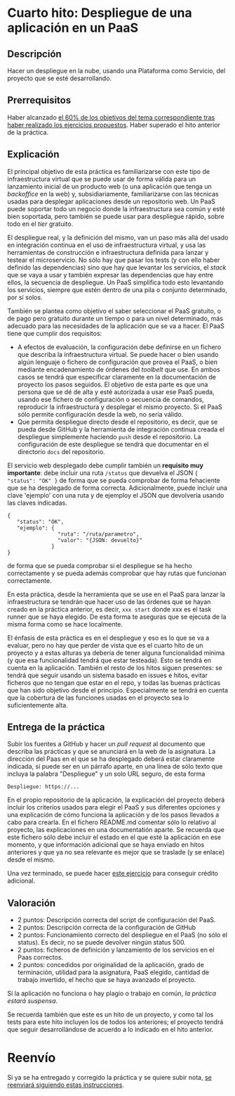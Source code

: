 Cuarto hito: Despliegue de una aplicación en un PaaS
=====================================

Descripción
-----------------

Hacer un despliegue en la nube, usando una Plataforma como Servicio,
del proyecto que se esté desarrollando.

Prerrequisitos
--------------------

Haber alcanzado
[el 60% de los objetivos del tema correspondiente tras haber realizado los ejercicios propuestos](../temas/PaaS.md). Haber superado el hito anterior de la práctica. 

Explicación
----------------

El principal objetivo de esta práctica es familiarizarse con este tipo
de infraestructura virtual que se puede usar de forma válida para un
lanzamiento inicial de un producto web (o una aplicación que tenga un
*backoffice* en la web) y, subsidiariamente, familiarizarse con las
técnicas usadas para desplegar aplicaciones desde un repositorio
web. Un PaaS puede soportar todo un negocio donde la infraestructura
sea común y esté bien soportada, pero también se puede usar para
despliegue rápido, sobre todo en el *tier* gratuito.

El despliegue real, y la definición del mismo, van un paso más allá
del usado en integración continua en el uso de infraestructura
virtual, y usa las herramientas de construcción e infraestructura
definida para lanzar y testear el microservicio. No sólo hay que pasar
los tests (y con ello haber definido las dependencias) sino que hay
que levantar los servicios, el *stack* que se vaya a usar y también
expresar las dependencias que hay entre ellos, la secuencia de
despliegue. Un PaaS simplifica todo esto levantando los servicios,
siempre que estén dentro de una pila o conjunto determinado, por sí
solos.

También se plantea como objetivo el saber seleccionar el PaaS
gratuito, o de pago pero gratuito durante un tiempo o para un nivel
determinado, más adecuado para las necesidades de la aplicación que se
va a hacer. El PaaS tiene que cumplir dos requisitos:

* A efectos de evaluación, la configuración debe definirse en un
  fichero que describa la infraestructura virtual. Se puede hacer o
  bien usando algún lenguaje o fichero de configuración que provea el
  PaaS, o bien mediante encadenamiento de órdenes del *toolbelt* que
  use. En ambos casos se tendrá que especificar claramente en la
  documentación de proyecto los pasos seguidos. El objetivo de esta
  parte es que una persona que se dé de alta y esté autorizada a usar
  ese PaaS pueda, usando ese fichero de configuración o secuencia de
  comandos, reproducir la infraestructura y desplegar el mismo
  proyecto. Si el PaaS sólo permite configuración desde la web, no
  sería válido.
* Que permita despliegue directo desde el repositorio, es decir, que
  se pueda desde GitHub y la herramienta de integración continua
  creada el despliegue simplemente haciendo `push` desde el
  repositorio. La configuración de este despliegue se tendrá que
  documentar en el directorio `docs` del repositorio. 

El servicio web desplegado debe cumplir también un **requisito muy
importante**: debe incluir una ruta `/status` que devuelva el JSON `{
"status": "OK" }` de forma que se pueda comprobar de forma fehaciente
que se ha desplegado de forma correcta. Adicionalmente, puede incluir
una clave 'ejemplo' con una ruta y de ejemploy el JSON que devolvería
usando las claves indicadas.

```
{
   "status": "OK",
   "ejemplo": { 
                "ruta": "/ruta/parametro",
                "valor": "{JSON: devuelto}"
              }
}
```

de forma que se pueda comprobar si el despliegue se ha hecho
correctamente y se pueda además comprobar que hay rutas que funcionan
correctamente.

En esta práctica, desde la herramienta que se use en el PaaS para
lanzar la infraestructura se tendrán que hacer uso de las órdenes que
se hayan creado en la práctica anterior, es decir, `xxx start` donde
xxx es el task runner que se haya elegido. De esta forma te aseguras
que se ejecuta de la misma forma como se hace localmente.

El énfasis de esta práctica es en el despliegue y eso es lo que se va
a evaluar, pero no hay que perder de vista que es el cuarto hito de un
proyecto y a estas alturas ya debería de tener alguna funcionalidad
mínima (y que esa funcionalidad tendrá que estar testeada). Esto se
tendrá en cuenta en la aplicación. También el resto de 
los hitos siguen presentes: se tendrá que seguir usando un sistema
basado en issues e hitos, evitar ficheros que no tengan que estar en
el repo, y todas las buenas prácticas que han sido objetivo desde el
principio. Especialmente se tendrá en cuenta que la cobertura de las
funciones usadas en el proyecto sea lo suficientemente alta.

Entrega de la práctica
--------------------------------


Subir los fuentes a GitHub y hacer un *pull request* al documento que
describa las prácticas y que se anunciará en la web de la
asignatura. La dirección del Paas en el que se ha desplegado deberá
estar claramente indicada, si puede ser en un párrafo aparte, en una
línea de sólo texto que incluya la palabra "Despliegue" y un solo URL seguro, de esta forma

    Despliegue: https://...

En el propio repositorio de la aplicación, la explicación del proyecto
deberá incluir los criterios usados para elegir el PaaS y sus
diferentes opciones y una explicación de cómo 
funciona la aplicación y de los pasos llevados a cabo para crearla. En
el fichero README.md comentar sólo lo relativo al proyecto, las
explicaciones en una documentatión aparte. Se recuerda que este fichero sólo debe incluir el estado en el que esté la aplicación en ese momento, y que información adicional que se haya enviado en hitos anteriores y que ya no sea relevante es mejor que se traslade (y se enlace) desde el mismo.

Una vez terminado, se puede hacer [este ejercicio](3.5.tests.md) para
conseguir crédito adicional.

Valoración
--------------

* 2 puntos: Descripción correcta del script de configuración del PaaS.
* 2 puntos: Descripción correcta de la configuración de GitHub
* 2 puntos: Funcionamiento correcto del despliegue en el PaaS (no sólo
  el status). Es decir, no se puede devolver ningún status 500.
* 2 puntos: ficheros de definición y lanzamiento de los servicios en el Paas correctos.
* 2 puntos: concedidos por originalidad de la aplicación, grado de
  terminación, utilidad para la asignatura, PaaS elegido, cantidad de
  trabajo invertido, el hecho que se haya avanzado el proyecto.
  
 Si la aplicación no funciona o hay plagio o trabajo en común, *la
  práctica estará suspensa*.
  
Se recuerda también que este es un hito de un proyecto, y como tal los
tests para este hito incluyen los de todos los anteriores; el proyecto
tendrá que seguir desarrollándose de acuerdo a lo indicado en el hito
anterior.


# Reenvío

Si ya se ha entregado y corregido la
práctica y se quiere subir nota, [se reenviará siguiendo estas instrucciones](Reenvios.md).

